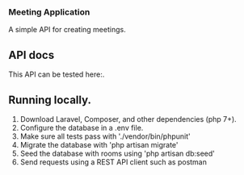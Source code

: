 ### Meeting Application

A simple API for creating meetings.

## API docs
This API can be tested here:.

## Running locally.

1. Download Laravel, Composer, and other dependencies (php 7+).
2. Configure the database in a .env file.
3. Make sure all tests pass with './vendor/bin/phpunit'
4. Migrate the database with 'php artisan migrate'
5. Seed the database with rooms using 'php artisan db:seed'
6. Send requests using a REST API client such as postman
